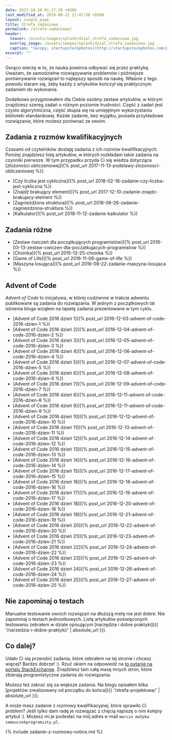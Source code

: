 ```yaml
---
date: 2017-10-20 01:17:28 +0200
last_modified_at: 2018-08-22 21:47:58 +0200
layout: single_page
title: Strefa zadaniowa
permalink: /strefa-zadaniowa/
header:
  teaser: /assets/images/splash/dzial_strefa_zadaniowa.jpg
  overlay_image: /assets/images/splash/dzial_strefa_zadaniowa.jpg
  caption: "[&copy; startupstockphotos](http://startupstockphotos.com/post/143841899156)"
excerpt: ""
---
```


Gorąco wierzę w to, że nauka powinna odbywać się przez praktykę. Uważam, że samodzielne rozwiązywanie problemów i późniejsze porównywanie rozwiązań to najlepszy sposób na naukę. Właśnie z tego powodu staram się, żeby każdy z artykułów kończył się praktycznym zadaniem do wykonania.

Dodatkowo przygotowałem dla Ciebie osobny zestaw artykułów, w którym znajdziesz szereg zadań o różnym poziomie trudności. Część z zadań jest czysto algorytmiczna, część skupia się na umiejętnym wykorzystaniu biblioteki standardowej. Każde zadanie, bez wyjątku, posiada przykładowe rozwiązanie, które możesz porównać ze swoim.

## Zadania z rozmów kwalifikacyjnych

Czasami od czytelników dostaję zadania z ich rozmów kwalifikacyjnych. Poniżej znajdziesz listę artykułów, w których rozkładam takie zadania na czynniki pierwsze. W tym przypadku przyda Ci się wiedza dotycząca [złożoności obliczeniowej]({% post_url 2017-11-13-podstawy-zlozonosci-obliczeniowej %}).

* [Czy liczba jest cykliczna]({% post_url 2018-02-16-zadanie-czy-liczba-jest-cykliczna %})
* [Znajdź brakujący element]({% post_url 2017-12-10-zadanie-znajdz-brakujacy-element %})
* [Zagnieżdżona struktura]({% post_url 2018-08-26-zadanie-zagniezdzona-struktura %})
* [Kalkulator]({% post_url 2018-11-12-zadanie-kalkulator %})

## Zadania różne

* [Zestaw ćwiczeń dla początkujących programistów]({% post_url 2016-03-13-zestaw-cwiczen-dla-poczatkujacych-programistow %})
* [Choinka]({% post_url 2015-12-25-choinka %})
* [Game of Life]({% post_url 2016-11-06-game-of-life %})
* [Maszyna losująca]({% post_url 2016-08-22-zadanie-maszyna-losujaca %})

## Advent of Code

_Advent of Code_ to inicjatywa, w której codzienne w trakcie adwentu publikowane są zadania do rozwiązania. W jednym z początkowych lat istnienia bloga wziąłem na tapetę zadania prezentowane w tym cyklu. 

* [Advent of Code 2016 dzień 1]({% post_url 2016-12-03-advent-of-code-2016-dzien-1 %})
* [Advent of Code 2016 dzień 2]({% post_url 2016-12-04-advent-of-code-2016-dzien-2 %})
* [Advent of Code 2016 dzień 3]({% post_url 2016-12-05-advent-of-code-2016-dzien-3 %})
* [Advent of Code 2016 dzień 4]({% post_url 2016-12-06-advent-of-code-2016-dzien-4 %})
* [Advent of Code 2016 dzień 5]({% post_url 2016-12-07-advent-of-code-2016-dzien-5 %})
* [Advent of Code 2016 dzień 6]({% post_url 2016-12-08-advent-of-code-2016-dzien-6 %})
* [Advent of Code 2016 dzień 7]({% post_url 2016-12-09-advent-of-code-2016-dzien-7 %})
* [Advent of Code 2016 dzień 8]({% post_url 2016-12-11-advent-of-code-2016-dzien-8 %})
* [Advent of Code 2016 dzień 9]({% post_url 2016-12-11-advent-of-code-2016-dzien-9 %})
* [Advent of Code 2016 dzień 10]({% post_url 2016-12-12-advent-of-code-2016-dzien-10 %})
* [Advent of Code 2016 dzień 11]({% post_url 2016-12-13-advent-of-code-2016-dzien-11 %})
* [Advent of Code 2016 dzień 12]({% post_url 2016-12-14-advent-of-code-2016-dzien-12 %})
* [Advent of Code 2016 dzień 13]({% post_url 2016-12-15-advent-of-code-2016-dzien-13 %})
* [Advent of Code 2016 dzień 14]({% post_url 2016-12-16-advent-of-code-2016-dzien-14 %})
* [Advent of Code 2016 dzień 15]({% post_url 2016-12-17-advent-of-code-2016-dzien-15 %})
* [Advent of Code 2016 dzień 16]({% post_url 2016-12-18-advent-of-code-2016-dzien-16 %})
* [Advent of Code 2016 dzień 17]({% post_url 2016-12-19-advent-of-code-2016-dzien-17 %})
* [Advent of Code 2016 dzień 18]({% post_url 2016-12-20-advent-of-code-2016-dzien-18 %})
* [Advent of Code 2016 dzień 19]({% post_url 2016-12-21-advent-of-code-2016-dzien-19 %})
* [Advent of Code 2016 dzień 20]({% post_url 2016-12-22-advent-of-code-2016-dzien-20 %})
* [Advent of Code 2016 dzień 21]({% post_url 2016-12-23-advent-of-code-2016-dzien-21 %})
* [Advent of Code 2016 dzień 22]({% post_url 2016-12-24-advent-of-code-2016-dzien-22 %})
* [Advent of Code 2016 dzień 23]({% post_url 2016-12-25-advent-of-code-2016-dzien-23 %})
* [Advent of Code 2016 dzień 24]({% post_url 2016-12-26-advent-of-code-2016-dzien-24 %})
* [Advent of Code 2016 dzień 25]({% post_url 2016-12-27-advent-of-code-2016-dzien-25 %})

## Nie zapominaj o testach

Manualne testowanie swoich rozwiązań na dłuższą metę nie jest dobre. Nie zapominaj o testach jednostkowych. Listę artykułów poświęconych testowaniu zebrałem w dziale opisującym [narzędzia i dobre praktyki]({{ '/narzedzia-i-dobre-praktyki/' | absolute_url }}).

## Co dalej?

Udało Ci się przerobić zadania, które zebrałem na tej stronie i chcesz więcej? Bardzo dobrze! :). Rzuć okiem na odpowiedź na [to pytanie na portalu StackExchange](https://softwareengineering.stackexchange.com/questions/756/where-can-i-find-programming-puzzles-and-challenges). Znajdziesz tam całą masę innych stron, które zbierają programistyczne zadania do rozwiązania.

Możesz też zabrać się za większe zadania. Na blogu opisałem kilka [projektów zrealizowany od początku do końca]({{ '/strefa-projektowa/' | absolute_url }}).

A może masz zadanie z rozmowy kwalifikacyjnej, które sprawiło Ci problem? Jeśli tylko dam radę je rozwiązać z chęcią napiszę o nim kolejny artykuł :). Możesz mi je podesłać na mój adres e-mail `marcin małpka samouczekprogramisty.pl`.

{% include zadanie-z-rozmowy-notice.md %}
